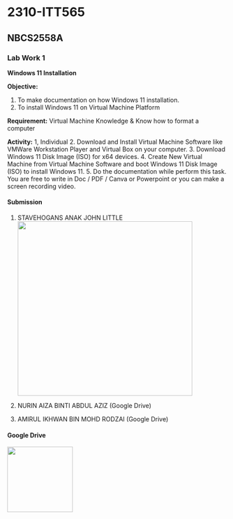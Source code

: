 # 2310-ITT565
## NBCS2558A
### Lab Work 1
**Windows 11 Installation**

**Objective:**
1. To make documentation on how Windows 11 installation.
2. To install Windows 11 on Virtual Machine Platform

**Requirement:** Virtual Machine Knowledge & Know how to format a computer

**Activity:**
1, Individual
2. Download and Install Virtual Machine Software like VMWare Workstation Player and Virtual Box on your computer.
3. Download Windows 11 Disk Image (ISO) for x64 devices.
4. Create New Virtual Machine from Virtual Machine Software and boot Windows 11 Disk Image (ISO) to install Windows 11.
5. Do the documentation while perform this task. You are free to write in Doc / PDF / Canva or Powerpoint or you can make a screen recording video.

#### Submission
1. STAVEHOGANS ANAK JOHN LITTLE
[<img src="https://www.craiglarman.com/wiki/images/4/4d/Icon-video.jpg" width="400" 
/>](https://www.canva.com/design/DAFxhn18qlk/y3lgPjg7FP4AWf7cP0pXDA/watch?utm_content=DAFxhn18qlk&utm_campaign=designshare&utm_medium=link&utm_source=editor)

3. NURIN AIZA BINTI ABDUL AZIZ (Google Drive)
   
4. AMIRUL IKHWAN BIN MOHD RODZAI (Google Drive)

#### Google Drive
[<img src="https://logowik.com/content/uploads/images/google-drive-new9328.logowik.com.webp" width="150"/>](https://drive.google.com/drive/folders/1K__ucUU4jMBK-xQYjffoHmss2oT9lmHz?usp=sharing)
